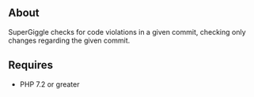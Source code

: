 ## About
SuperGiggle checks for code violations in a given commit, checking only changes regarding the given commit.

## Requires
- PHP 7.2 or greater
